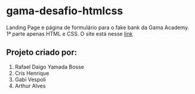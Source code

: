# gama-desafio-htmlcss
Landing Page e página de formulário para o fake bank da Gama Academy. <br/>
1ª parte apenas HTML e CSS. O site está nesse [link](https://friendly-snyder-f295af.netlify.app)

## Projeto criado por: 
1. Rafael Daigo Yamada Bosse
2. Cris Henrique
3. Gabi Vespoli
4. Arthur Alves

